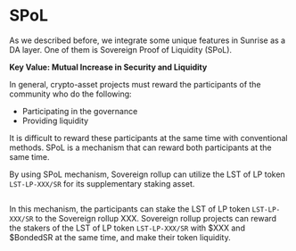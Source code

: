 # SPoL

As we described before, we integrate some unique features in Sunrise as a DA layer. One of them is Sovereign Proof of Liquidity (SPoL).

**Key Value: Mutual Increase in Security and Liquidity**

In general, crypto-asset projects must reward the participants of the community who do the following:

* Participating in the governance
* Providing liquidity

It is difficult to reward these participants at the same time with conventional methods. SPoL is a mechanism that can reward both participants at the same time.

By using SPoL mechanism, Sovereign rollup can utilize the LST of LP token `LST-LP-XXX/SR` for its supplementary staking asset.

<figure><img src="../../../.gitbook/assets/Screenshot 2024-04-02 at 09.46.23.png" alt=""><figcaption></figcaption></figure>

In this mechanism, the participants can stake the LST of LP token `LST-LP-XXX/SR` to the Sovereign rollup XXX. Sovereign rollup projects can reward the stakers of the LST of LP token `LST-LP-XXX/SR` with $XXX and $BondedSR at the same time, and make their token liquidity.

